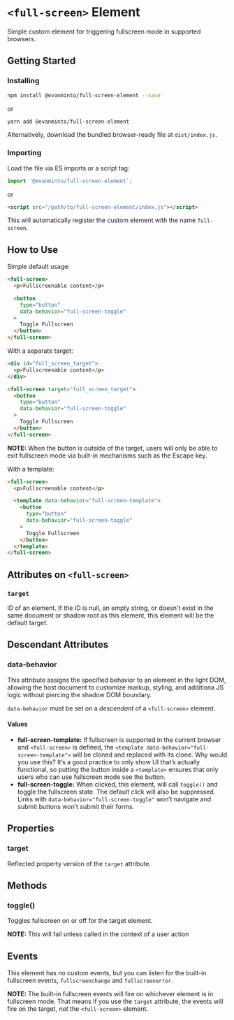# `<full-screen>` Element

Simple custom element for triggering fullscreen mode in supported browsers.

## Getting Started

### Installing

```sh
npm install @evanminto/full-screen-element --save
```
or
```sh
yarn add @evanminto/full-screen-element
```

Alternatively, download the bundled browser-ready file at `dist/index.js`.

### Importing

Load the file via ES imports or a script tag:

```js
import '@evanminto/full-screen-element`;
```
or
```html
<script src="/path/to/full-screen-element/index.js"></script>
```

This will automatically register the custom element with the name `full-screen`.

## How to Use

Simple default usage:

```html
<full-screen>
  <p>Fullscreenable content</p>

  <button
    type="button"
    data-behavior="full-screen-toggle"
  >
    Toggle Fullscreen
  </button>
</full-screen>
```

With a separate target:

```html
<div id="full_screen_target">
  <p>Fullscreenable content</p>
</div>

<full-screen target="full_screen_target">
  <button
    type="button"
    data-behavior="full-screen-toggle"
  >
    Toggle Fullscreen
  </button>
</full-screen>
```

**NOTE:** When the button is outside of the target, users will only be
able to exit fullscreen mode via built-in mechanisms such as the Escape key.

With a template:

```html
<full-screen>
  <p>Fullscreenable content</p>

  <template data-behavior="full-screen-template">
    <button
      type="button"
      data-behavior="full-screen-toggle"
    >
      Toggle Fullscreen
    </button>
  </template>
</full-screen>
```

## Attributes on `<full-screen>`

### `target`

ID of an element. If the ID is null, an empty string, or doesn't exist
in the same document or shadow root as this element, this element
will be the default target.

## Descendant Attributes

### data-behavior

This attribute assigns the specified behavior to an element in the light DOM,
allowing the host document to customize markup, styling, and additiona JS logic
without piercing the shadow DOM boundary.

`data-behavior` must be set on a _descendant_ of a `<full-screen>` element.

#### Values
* **full-screen-template:** If fullscreen is supported in the current browser
and `<full-screen>` is defined, the
`<template data-behavior="full-screen-template">` will be cloned and replaced
with its clone. Why would you use this? It’s a good practice to only show UI
that’s actually functional, so putting the button inside a `<template>` ensures
that only users who can use fullscreen mode see the button.
* **full-screen-toggle:** When clicked, this element, will call `toggle()` and toggle the fullscreen
state. The default click will also be suppressed. Links with
`data-behavior="full-screen-toggle"` won’t navigate and submit buttons won’t
submit their forms.

## Properties

### target

Reflected property version of the `target` attribute.

## Methods

### toggle()

Toggles fullscreen on or off for the target element.

**NOTE:** This will fail unless called in the context of a user action

## Events

This element has no custom events, but you can listen for the built-in
fullscreen events, `fullscreenchange` and `fullscreenerror`.

**NOTE:** The built-in fullscreen events will fire on whichever element is in
fullscreen mode. That means if you use the `target` attribute, the events will
fire on the target, _not_ the `<full-screen>` element.
